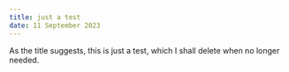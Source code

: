 ```yaml
---
title: just a test
date: 11 September 2023
---
```

As the title suggests, this is just a test, which I shall delete when no longer needed.
